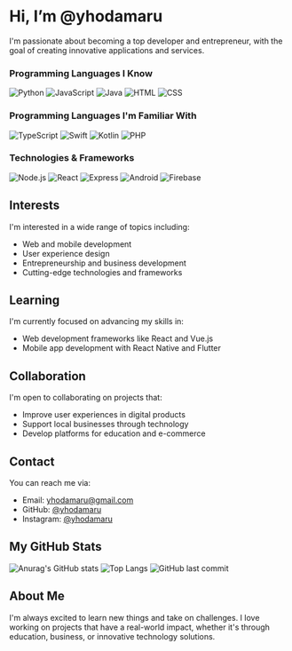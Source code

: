 # Hi, I’m @yhodamaru

I'm passionate about becoming a top developer and entrepreneur, with the goal of creating innovative applications and services.

### Programming Languages I Know

![Python](https://img.shields.io/badge/-Python-000000?&logo=Python&logoColor=white)
![JavaScript](https://img.shields.io/badge/-JavaScript-000000?&logo=JavaScript&logoColor=white)
![Java](https://img.shields.io/badge/-Java-000000?&logo=Java&logoColor=white)
![HTML](https://img.shields.io/badge/-HTML-000000?&logo=html&logoColor=white)
![CSS](https://img.shields.io/badge/-CSS-000000?&logo=css&logoColor=white)

### Programming Languages I'm Familiar With

![TypeScript](https://img.shields.io/badge/-TypeScript-000000?&logo=TypeScript&logoColor=white)
![Swift](https://img.shields.io/badge/-Swift-000000?&logo=Swift&logoColor=white)
![Kotlin](https://img.shields.io/badge/-Kotlin-000000?&logo=Kotlin&logoColor=white)
![PHP](https://img.shields.io/badge/-PHP-000000?&logo=PHP&logoColor=white)

### Technologies & Frameworks

![Node.js](https://img.shields.io/badge/-Node.js-000000?&logo=node.js&logoColor=white)
![React](https://img.shields.io/badge/-React-000000?&logo=React&logoColor=white)
![Express](https://img.shields.io/badge/-Express-000000?&logo=Express&logoColor=white)
![Android](https://img.shields.io/badge/-Android-000000?&logo=Android&logoColor=white)
![Firebase](https://img.shields.io/badge/-Firebase-000000?&logo=Firebase&logoColor=white)

## Interests
I'm interested in a wide range of topics including:
- Web and mobile development
- User experience design
- Entrepreneurship and business development
- Cutting-edge technologies and frameworks

## Learning
I'm currently focused on advancing my skills in:
- Web development frameworks like React and Vue.js
- Mobile app development with React Native and Flutter

## Collaboration
I'm open to collaborating on projects that:
- Improve user experiences in digital products
- Support local businesses through technology
- Develop platforms for education and e-commerce

## Contact
You can reach me via:
- Email: yhodamaru@gmail.com
- GitHub: [@yhodamaru](https://github.com/yhodamaru)
- Instagram: [@yhodamaru](https://instagram.com/yhodamaru)

## My GitHub Stats

![Anurag's GitHub stats](https://github-readme-stats.vercel.app/api?username=yhodamaruu&show_icons=true&theme=dark)
![Top Langs](https://github-readme-stats.vercel.app/api/top-langs/?username=yhodamaruu&layout=compact&theme=dark)
![GitHub last commit](https://img.shields.io/github/last-commit/yhodamaruu/yhodamaruu?style=flat-square&color=white&label=Last%20commit)

## About Me
I'm always excited to learn new things and take on challenges. I love working on projects that have a real-world impact, whether it's through education, business, or innovative technology solutions.
